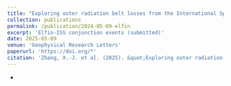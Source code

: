 ```yaml
---
title: "Exploring outer radiation belt losses from the International Space Station"
collection: publications
permalink: /publication/2024-05-09-elfin
excerpt: 'Elfin-ISS conjunction events (submitted)'
date: 2025-05-09
venue: 'Geophysical Research Letters'
paperurl: 'https://doi.org/*'
citation: 'Zhang, X.-J. et al. (2025). &quot;Exploring outer radiation belt losses from the International Space Station&quot; <i>Geophysical Research Letters</i>. *,*'
---
```


*
